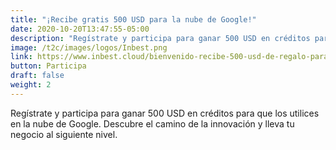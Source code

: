 ```yaml
---
title: "¡Recibe gratis 500 USD para la nube de Google!"
date: 2020-10-20T13:47:55-05:00
description: "Regístrate y participa para ganar 500 USD en créditos para que los utilices en la nube de Google. Descubre el camino de la innovación y lleva tu negocio al siguiente nivel."
image: /t2c/images/logos/Inbest.png
link: https://www.inbest.cloud/bienvenido-recibe-500-usd-de-regalo-para-la-nube-de-google
button: Participa
draft: false
weight: 2
---
```


Regístrate y participa para ganar 500 USD en créditos para que los utilices en la nube de
Google. Descubre el camino de la innovación y lleva tu negocio al siguiente nivel.

